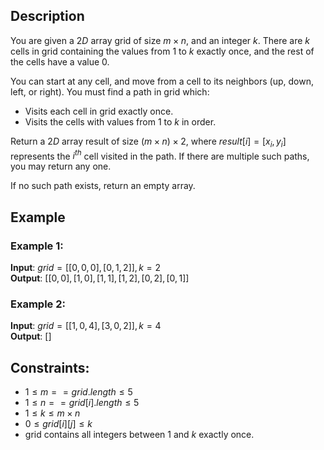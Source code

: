 ## Description
You are given a $2D$ array grid of size $m \times n$, and an integer $k$. There are $k$ cells in grid containing the values from $1$ to $k$ exactly once, and the rest of the cells have a value $0$.

You can start at any cell, and move from a cell to its neighbors (up, down, left, or right). You must find a path in grid which:
- Visits each cell in grid exactly once.
- Visits the cells with values from $1$ to $k$ in order.

Return a $2D$ array result of size $(m \times n) \times 2$, where $result[i] = [x_i, y_i]$ represents the $i^{th}$ cell visited in the path. If there are multiple such paths, you may return any one.

If no such path exists, return an empty array.

## Example
### Example 1:
**Input**: $grid = [[0,0,0],[0,1,2]], k = 2$  
**Output**: $[[0,0],[1,0],[1,1],[1,2],[0,2],[0,1]]$  

### Example 2:
**Input**: $grid = [[1,0,4],[3,0,2]], k = 4$  
**Output**: $[]$  

## Constraints:
- $1 \leq m == grid.length \leq 5$
- $1 \leq n == grid[i].length \leq 5$
- $1 \leq k \leq m \times n$
- $0 \leq grid[i][j] \leq k$
- grid contains all integers between $1$ and $k$ exactly once.